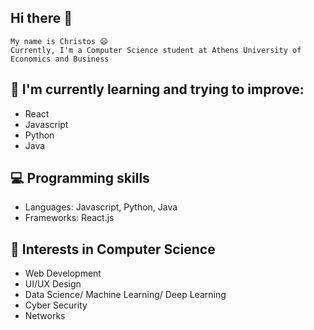 ## Hi there 👋
    My name is Christos 😄
    Currently, I'm a Computer Science student at Athens University of Economics and Business  
    
## 📖 I'm currently learning and trying to improve:
* React
* Javascript
* Python
* Java

## 💻 Programming skills
 * Languages: Javascript, Python, Java
 * Frameworks: React.js

## 📜 Interests in Computer Science
* Web Development
* UI/UX Design
* Data Science/ Machine Learning/ Deep Learning
* Cyber Security
* Networks
<!--
**christoskaragiannis/christoskaragiannis** is a ✨ _special_ ✨ repository because its `README.md` (this file) appears on your GitHub profile.

Here are some ideas to get you started:

- 🔭 I’m currently working on ...
- 🌱 I’m currently learning ...
- 👯 I’m looking to collaborate on ...
- 🤔 I’m looking for help with ...
- 💬 Ask me about ...
- 📫 How to reach me: ...
- 😄 Pronouns: ...
- ⚡ Fun fact: ...
-->
